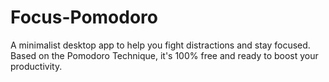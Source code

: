 # Focus-Pomodoro
A minimalist desktop app to help you fight distractions and stay focused. Based on the Pomodoro Technique, it's 100% free and ready to boost your productivity.

